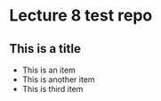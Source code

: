 # Lecture 8 test repo

## This is a title

 - This is an item
 - This is another item
 - This is third item
